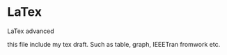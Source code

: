 # LaTex
LaTex advanced

this file include my tex draft. Such as table, graph, IEEETran fromwork etc.
